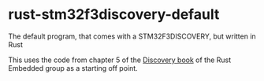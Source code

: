 # rust-stm32f3discovery-default

The default program, that comes with a STM32F3DISCOVERY, but written in Rust

This uses the code from chapter 5 of the [Discovery book](https://docs.rust-embedded.org/discovery/index.html)
of the Rust Embedded group as a starting off point.
